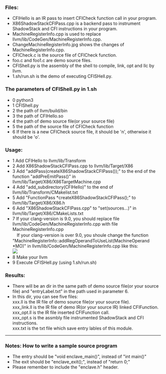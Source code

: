 ### Files:
 - CFIHello is an IR pass to insert CFICheck function call in your program.
 - X86ShadowStackCFIPass.cpp is a backend pass to instrument ShadowStack and CFI instructions in your program.  
 - MachineRegisterInfo.cpp is used to replace llvm/lib/CodeGen/MachineRegisterInfo.cpp.  
 - ChangeMachineRegisterInfo.jpg shows the changes of MachineRegisterInfo.cpp.  
 - CFICheck.c is the source file of CFICheck function.  
 - foo.c and foo1.c are demo source files.  
 - CFIShell.py is the assembly of the shell to compile, link, opt and llc by llvm.  
 - 1.sh/run.sh is the demo of executing CFISHell.py.  

### The parameters of CFIShell.py in 1.sh
 - 0 python3  
 - 1 CFIShell.py  
 - 2 the path of llvm/build/bin  
 - 3 the path of CFIHello.so  
 - 4 the path of demo source file(or your source file)  
 - 5 the path of the source file of CFICheck function  
 - 6 If there is a new CFICheck source file, it should be 'n', otherwise it should be 'o'.  

### Usage:
 - 1 Add CFIHello to llvm/lib/Transform  
 - 2 Add X86ShadowStackCFIPass.cpp to llvm/lib/Target/X86  
 - 3 Add "addPass(createX86ShadowStackCFIPass());" to the end of the function "addPreEmitPass()" in llvm/lib/Target/X86/X86TargetMachine.cpp  
 - 4 Add "add_subdirectory(CFIHello)" to the end of llvm/lib/Transform/CMakelist.txt  
 - 5 Add "FunctionPass *createX86ShadowStackCFIPass();" to llvm/lib/Target/X86/X86.h  
 - 6 Add "X86ShadowStackCFIPass.cpp" to "set(sources...)" in llvm/lib/Target/X86/CMakeLists.txt  
 - 7 If your clang-version is 9.0, you should replace file llvm/lib/CodeGen/MachineRegisterInfo.cpp with file MachineRegisterInfo.cpp  
　If your clang-version is over 9.0, you shoule change the function "MachineRegisterInfo::addRegOperandToUseList(MachineOperand *MO)" in llvm/lib/CodeGen/MachineRegisterInfo.cpp like this:  
  ![](https://github.com/StanPlatinum/elf-respect/blob/master/ShadowStackCFI/ChangeMachineRegisterInfo.png)  
 - 8 Make your llvm  
 - 9 Execute CFISHell.py (using 1.sh/run.sh)

### Results:
 - There will be an dir in the same path of demo source file(or your source file) and "entryLabel.txt" in the path used in parameter 6.  
 - In this dir, you can see five files:  
xxx.ll is the IR file of demo source file(or your source file).  
xxx_link.ll is the IR file of demo IR(or your source IR) linked CFIFunction.  
xxx_opt.ll is the IR file inserted CFIFunction call.  
xxx_opt.s is the assmbly file instrumented ShadowStack and CFI instructions.  
xxx.txt is the txt file which save entry lables of this module.  

***

### Notes: How to write a sample source program
 - The entry should be "void enclave_main()", instead of "int main()"
 - The exit should be "enclave_exit();", instead of "return 0;"
 - Please remember to include the "enclave.h" header.

